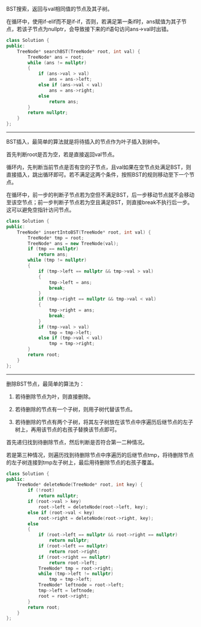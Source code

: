 BST搜索，返回与val相同值的节点及其子树。

在循环中，使用if-elif而不是if-if，否则，若满足第一条if时，ans赋值为其子节点，若该子节点为nullptr，会导致接下来的if语句访问ans->val时出错。
```cpp
class Solution {
public:
    TreeNode* searchBST(TreeNode* root, int val) {
        TreeNode* ans = root;
        while (ans != nullptr)
        {
            if (ans->val > val)
                ans = ans->left;
            else if (ans->val < val)
                ans = ans->right;
            else
                return ans;
        }
        return nullptr;
    }
};
```
---
BST插入，最简单的算法就是将待插入的节点作为叶子插入到树中。

首先判断root是否为空，若是直接返回val节点。

循环内，先判断当前节点是否有空的子节点，且val如果在空节点处满足BST，则直接插入，跳出循环即可。若不满足这两个条件，按照BST的规则移动至下一个节点。

在循环中，前一步的判断子节点若为空但不满足BST，后一步移动节点就不会移动至该空节点；前一步判断子节点若为空且满足BST，则直接break不执行后一步。这可以避免空指针访问节点。
```cpp
class Solution {
public:
    TreeNode* insertIntoBST(TreeNode* root, int val) {
        TreeNode* tmp = root;
        TreeNode* ans = new TreeNode(val);
        if (tmp == nullptr)
            return ans;
        while (tmp != nullptr)
        {
            if (tmp->left == nullptr && tmp->val > val)
            {
                tmp->left = ans;
                break;
            }
            if (tmp->right == nullptr && tmp->val < val)
            {
                tmp->right = ans;
                break;
            }
            if (tmp->val > val)
                tmp = tmp->left;
            else if (tmp->val < val)
                tmp = tmp->right;
        }
        return root;
    }
};
```
---
删除BST节点，最简单的算法为：

1. 若待删除节点为叶，则直接删除。

2. 若待删除的节点有一个子树，则用子树代替该节点。

3. 若待删除的节点有两个子树，将其左子树放在该节点中序遍历后继节点的左子树上，再用该节点的右孩子替换该节点即可。

首先递归找到待删除节点，然后判断是否符合第一二种情况。

若是第三种情况，则遍历找到待删除节点中序遍历的后继节点tmp，将待删除节点的左子树连接到tmp左子树上，最后用待删除节点的右孩子覆盖。

```cpp
class Solution {
public:
    TreeNode* deleteNode(TreeNode* root, int key) {
        if (!root)
            return nullptr;
        if (root->val > key)
            root->left = deleteNode(root->left, key);
        else if (root->val < key)
            root->right = deleteNode(root->right, key);
        else
        {
            if (root->left == nullptr && root->right == nullptr)
                return nullptr;
            if (root->left == nullptr)
                return root->right;
            if (root->right == nullptr)
                return root->left;
            TreeNode* tmp = root->right;
            while (tmp->left != nullptr)
                tmp = tmp->left;
            TreeNode* leftnode = root->left;
            tmp->left = leftnode;
            root = root->right;
        }
        return root;
    }
};
```
